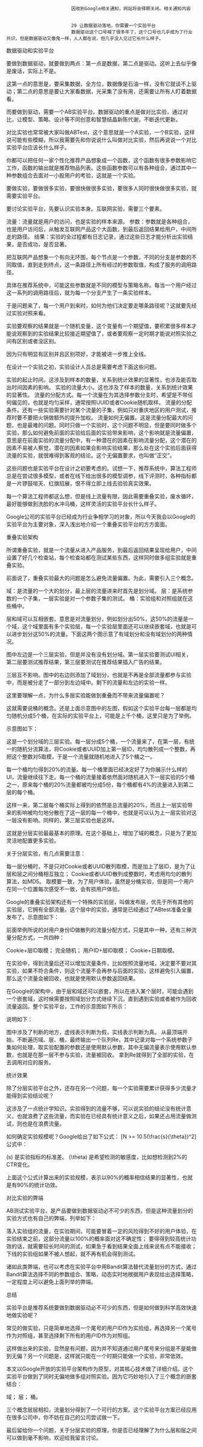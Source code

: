 
                            
                            因收到Google相关通知，网站将会择期关闭。相关通知内容
                            
                            
                            29 让数据驱动落地，你需要一个实验平台
                            数据驱动这个口号喊了很多年了，这个口号也几乎成为了行业共识，但是数据驱动又像鬼一样，人人都在说，但几乎没人见过它长什么样子。

数据驱动和实验平台

要做到数据驱动，就要做到两点：第一点是数据，第二点是驱动。这听上去似乎像是废话，实际上不是。

这第一点的意思是，要采集数据，全方位，数据像是石油一样，没有它就谈不上驱动；第二点的意思是要让大家看数据，光采集了没有用，还需要让所有人盯着数据看。

而要做到驱动，需要一个AB实验平台。数据驱动的重点是做对比实验，通过对比，让模型、策略、设计等不同创意和智慧结晶新陈代谢，不断迭代更新。

对比实验也常常被大家叫做ABTest，这个意思就是一个A实验，一个B实验，这样说可能有些模糊，所以我需要先和你说说什么叫做对比实验，然后再说说一个对比实验平台应该长什么样子。

你都可以把任何一家个性化推荐产品想象成一个函数，这个函数有很多参数影响它工作，函数的输出就是推荐物品列表。这些函数参数可以有各种组合，通过其中一种参数组合去面对一小股用户的考验，这就是一个实验。

要做实验，要做很多实验，要很快做很多实验，要很多人同时很快做很多实验，就需要实验平台。

要讨论实验平台，先要认识实验本身。互联网实验，需要三个要素。


流量：流量就是用户的访问，也是实验的样本来源。
参数：参数就是各种组合，也是用户访问后，从触发互联网产品这个大函数，到最后返回结果给用户，中间所走的路径。
结果：实验的全过程都有日志记录，通过这些日志才能分析出实验结果，是否成功，是否显著。


把互联网产品想象一个有向无环图，每个节点是一个参数，不同的分支是参数的不同取值，直到走到终点，这一条路径上所有经过的参数取值，构成了服务的调用路径。

具体在推荐系统中，可能这些参数就是不同的模型与策略名称。每当一个用户经过这一系列的调用路径后，就为每一个分支产生了一条实验样本。

于是问题来了，每一个用户到来时，如何为他们决定要走哪条路径呢？这就要先经过实验对照来看。

实验要观察的结果就是一个随机变量，这个变量有一个期望值，要积累很多样本才能说观察到的实验结果比较接近期望值了，或者要观察一定时期才能说对照实验之间有区别或者没区别。

因为只有明显有区别并且区别项好，才能被进一步推上全线。

在设计一个实验之初，实验设计人员总是需要考虑下面这些问题。


实验的起止时间。这涉及到样本的数量，关系到统计效果的显著性，也涉及能否取出时间因素的影响。
实验的流量大小。这也涉及了样本的数量，关系到统计效果的显著性。
流量的分配方式。每一个流量在为其选择参数分支时，希望是不带任何偏见的，也就是均匀采样，通常按照UUID或者Cookie随机取样。
流量的分配条件。还有一些实验需要针对某个流量的子集，例如只对重庆地区的用户测试，推荐时要不要把火锅做额外的提升加权。
流量如何无偏置。这是流量分配最大的问题，也是最难的问题。同时只做一个实验时，这个问题不明显，但是要同时做多个实验，那么如何避免前面的实验给后面的实验带来影响，这个影响就是流量偏置，意思是在前面实验的流量分配中，有一种潜在的因素在影响流量分配，这个潜在的因素不易被人察觉，潜在的因素如果会影响实验结果，那么处在这个实验后面获得流量的实验，就很难得到客观的结论。这个无偏置要求，也叫做“正交”。


这些问题也是实验平台在设计之初要考虑的。试想一下，推荐系统中，算法工程师总是在尝试很多模型，或者在线下给出很多的模型调参，线下评测时，各种指标都是一片锣鼓喧天、红旗招展，恨不得立即上线去验验真实效果。

每一个算法工程师都这么想，但是线上流量有限，因此需要重叠实验，废水循环，最好能够做到洗脸的水冲马桶，这样灵活的实验平台长什么样子。

Google公司的实验平台已经成为行业争相学习的对象，所以今天我会以Google的实验平台为主要对象，深入浅出地介绍一个重叠实验平台的方方面面。

重叠实验架构

所谓重叠实验，就是一个流量从进入产品服务，到最后返回结果呈现给用户，中间设置了好几个检查站，每个检查站都在测试某些东西，这样同时做多组实验就是重叠实验。

前面说了，重叠实验最大的问题是怎么避免流量偏置。为此，需要引入三个概念。


域：是流量的一个大的划分，最上层的流量进来时首先是划分域。
层：是系统参数的一个子集，一层实验是对一个参数子集的测试。
桶：实验组和对照组就在这些桶中。


层和域可以互相嵌套。意思是对流量划分，例如划分出50%，这50%的流量是一个域，这个域里面有多个实验层，每一个实验层里面还可以继续嵌套域，也就是可以进步划分这50%的流量。下面这两个图示意了有域划分和没有域划分的两种情况。



图中左边是一个三层实验，但是并没有没有划分域。第一层实验要测试UI相关，第二层要测试推荐结果，第三层要测试在推荐结果插入广告的结果。

三层互不影响。图中的右边则添加了域划分，也就是不再是全部流量都参与实验中，而是被分走了一部分到左边域中。剩下的流量和左边的实验一样。

这里要理解一点，为什么多层实验能做到重叠而不带来流量偏置呢？

这就需要说桶的概念。还是上面示意图中的左图，假如这个实验平台每一层都是均匀随机分成5个桶，在实际的实验平台上，可能是上千个桶，这里只是为了举例。

示意图如下：



这是一个划分域的三层实验。每一层分成5个桶，一个流量来了，在第一层，有统一的随机分流算法，将Cookie或者UUID加上第一层ID，均匀散列成一个整数，再把这个整数对5取模，于是一个流量就随机地进入了5个桶之一。

每一个桶均匀得到20%的流量。每一个桶里面已经决定好了为你展示什么样的UI，流量继续往下走。每一个桶的流量接着依然面对随机进入下一层实验的5个桶之一，原来每个桶的20%流量都被均分成5份，每个桶都有4%的流量进入到第二层的每个桶。

这样一来，第二层每个桶实际上得到的依然是总流量的20%，而且上一层实验带来的影响被均匀地分散在了这一层的每一个桶中，也就是可以认为上一层实验对这一层没有影响。同样的，第三层实验也是这样。

这就是分层实验最最基本的原理。在这个基础上，增加了域的概念，只是为了更加灵活地配置更多实验。

关于分层实验，有几点需要注意：


每一层分桶时，不是只对Cookie或者UUID散列取模，而是加上了层ID，是为了让层和层之间分桶相互独立；
Cookie或者UUID散列成整数时，考虑用均匀的散列算法，如MD5。
取模要一致，为了用户体验，虽然是分桶实验，但是同一个用户在同一个位置每次感受不一致，会有损用户体验。


Google的重叠实验架构还有一个特殊的实验层，叫做发布层，优先于所有其他的实验层，它拥有全部流量。这个层中的实验，通常是已经通过了ABtest准备全量发布了。示意图如下：



前面举例所说的对用户身份ID做散列的流量分配方式，只是其中一种，还有三种流量分配方式，一共四种：


Cookie+层ID取模；
完全随机；
用户ID+层ID取模；
Cookie+日期取模。


在实验中，得到流量后还可以增加流量条件，比如按照流量地域，决定要不要对其实验，如果不符合条件，则这个流量不会再参与后面的实验，这样避免引入偏置，那么这个流量会被回收，也就是使用默认参数返回结果。

在Google的架构中，由于层和域还可以嵌套，所以在进入某个层时，可能会遇到一个嵌套域，这时候需要按照域划分方式继续下沉，直到遇到实验或者被作为回收流量返回。整个实验平台，工作的示意图如下所示：



说明如下：


图中涉及了判断的地方，虚线表示判断为假，实线表示判断为真。
从最顶端开始，不断遍历域、层、桶，最终输出一个队列Re，其中记录对每一个系统参数子集如何处理，取实验配置的参数还是使用默认参数，其中无偏流量表示使用默认参数，也就是在那一层不参与实验，流量被回收。
拿到Re就得到了全部的实验，在去调用对应的服务。


统计效果

除了分层实验平台之外，还存在另一个问题，每一个实验需要累计获得多少流量才能得到实验结论呢？

这涉及了一点统计学知识。实验得到的流量不够，可以说实验的结论没有统计意义，也就浪费了这些流量，而实验在已经具有统计意义之后，如果还占用流量做测试，则也是在浪费流量。

如何确定实验规模呢？Google给出了如下公式：
\[N >= 10.5(\\frac{s}{\\theta})^2\]公式中：


\(s\) 是实验指标的标准差。
\(\\theta\) 是希望检测的敏感度，比如想检测到2%的CTR变化。


上面这个公式计算出来的实验规模，表示以90%的概率相信结果的显著性，也就是有90%的统计功效。

对比实验的弊端

AB测试实验平台，是产品要做到数据驱动必不可少的东西，但是这种流量划分的实验方式也有自己的弊端，列举如下：


落入实验组的流量，在实验期间，可能要冒着一定的风险得到不好的用户体验，在实验结束之前，这部分流量以100%的概率面对这不确定性；
要得得到较高统计功效的话，就需要较长时间的测试，如果急于看到结果全面上线来说有点不能接收；
下线的实验组如果不被人想起，就不再有机会得到测试。


诸如此类弊端，也可以考虑在实验平台中用Bandit算法替代流量划分的方式，通过Bandit算法选择不同的参数组合、策略，动态实时地根据用户表现给出选择策略，一定程度上可以避免上面列举的弊端。

总结

实验平台是推荐系统要做到数据驱动必不可少的东西，但是如何做到科学高效快速地做实验呢？

常见的做实验，只是简单地选择一个尾号的用户ID作为实验组，再选择另一个尾号作为对照组，甚至选择剩下所有的用户ID作为对照组。

这样做出来的实验，显然是有问题，因为并不知道通过用户尾号来分组是不是能做到无偏？另一个问题是，这样就只能在一个时期只能做一个实验，非常低效。

本文以Google开放的实验平台架构作为原型，对其核心技术做了详细介绍。这个实验平台做到了同时无偏地做多组对照实验。因为它巧妙地引入了三个概念的嵌套结合：


域；
层；
桶。


三个概念层层相扣，流量划分得到了一个可行的方案。这个实验平台方案已经应用在很多公司中，你不妨在自己的公司尝试做一下。

最后留给你一个问题，关于分层实验的原理，你是否已经理解了为什么层和层之间可以做到毫不影响，欢迎给我留言讨论。

                        
                        
                            